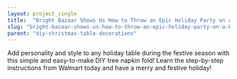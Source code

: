 ```yaml
---
layout: project_single
title:  "Bright Bazaar Shows Us How to Throw an Epic Holiday Party on a Budget"
slug: "bright-bazaar-shows-us-how-to-throw-an-epic-holiday-party-on-a-budget"
parent: "diy-christmas-table-decorations"
---
```

Add personality and style to any holiday table during the festive season with this simple and easy-to-make DIY tree napkin fold! Learn the step-by-step instructions from Walmart today and have a merry and festive holiday!